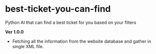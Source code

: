 # best-ticket-you-can-find
Python AI that can find a best ticket for you based on your filters


<strong>Ver 1.0.0</strong><br>
- Fetching all the information from the website database and gather in single XML file.
